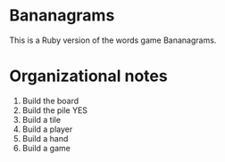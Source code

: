 # Bananagrams

This is a Ruby version of the words game Bananagrams. 

# Organizational notes

1. Build the board 
2. Build the pile YES
3. Build a tile
4. Build a player
5. Build a hand
6. Build a game